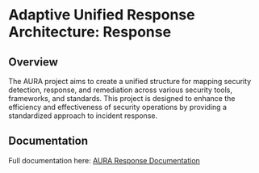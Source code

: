 # Adaptive Unified Response Architecture: Response

## Overview

The AURA project aims to create a unified structure for mapping security detection, response, and remediation across various security tools, frameworks, and standards. This project is designed to enhance the efficiency and effectiveness of security operations by providing a standardized approach to incident response.

## Documentation

Full documentation here: [AURA Response Documentation](./docs/index.md)